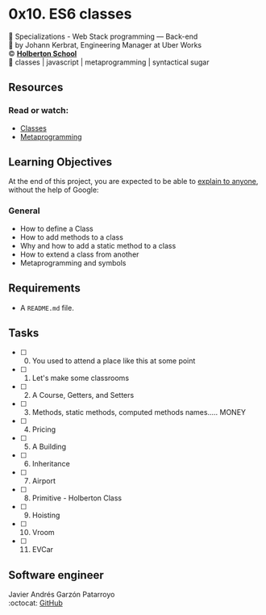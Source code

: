 # 0x10. ES6 classes
:open_file_folder: Specializations - Web Stack programming ― Back-end  
:bust_in_silhouette: by Johann Kerbrat, Engineering Manager at Uber Works  
:copyright: **[Holberton School](https://www.holbertonschool.com/)**  
:bookmark: classes | javascript | metaprogramming | syntactical sugar

## Resources
### Read or watch:
* [Classes](https://developer.mozilla.org/en-US/docs/Web/JavaScript/Reference/Classes)
* [Metaprogramming](https://www.keithcirkel.co.uk/metaprogramming-in-es6-symbols/#symbolspecies)

## Learning Objectives
At the end of this project, you are expected to be able to [explain to anyone](https://fs.blog/2012/04/feynman-technique/), without the help of Google:
### General
* How to define a Class
* How to add methods to a class
* Why and how to add a static method to a class
* How to extend a class from another
* Metaprogramming and symbols

## Requirements
* A ```README.md``` file.

## Tasks
* [ ] 0. You used to attend a place like this at some point
* [ ] 1. Let's make some classrooms
* [ ] 2. A Course, Getters, and Setters
* [ ] 3. Methods, static methods, computed methods names..... MONEY
* [ ] 4. Pricing
* [ ] 5. A Building
* [ ] 6. Inheritance
* [ ] 7. Airport
* [ ] 8. Primitive - Holberton Class
* [ ] 9. Hoisting
* [ ] 10. Vroom
* [ ] 11. EVCar

## Software engineer
Javier Andrés Garzón Patarroyo  
:octocat: [GitHub](https://github.com/javierandresgp/)
